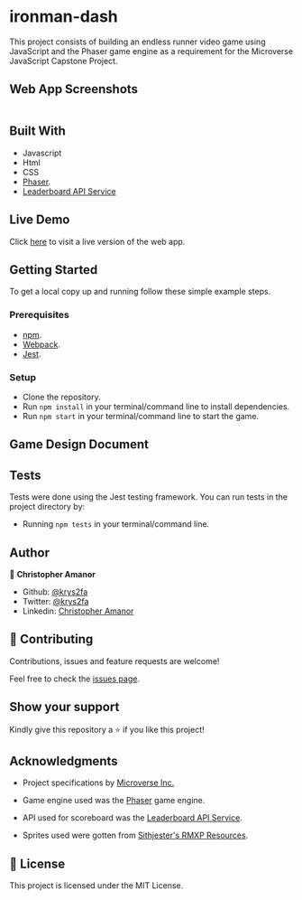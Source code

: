 # ironman-dash
This project consists of building an endless runner video game using JavaScript and the Phaser game engine as a requirement for the Microverse JavaScript Capstone Project.


## Web App Screenshots
####
![]()

## Built With

- Javascript
- Html
- CSS
- [Phaser](https://phaser.io).
- [Leaderboard API Service](https://www.notion.so/microverse/Leaderboard-API-service-24c0c3c116974ac49488d4eb0267ade3)

## Live Demo

Click [here]() to visit a live version of the web app.

## Getting Started

To get a local copy up and running follow these simple example steps.

### Prerequisites

- [npm](https://www.npmjs.com).
- [Webpack](https://webpack.js.org/).
- [Jest](http://jestjs.io).

### Setup
- Clone the repository.
- Run `npm install` in your terminal/command line to install dependencies.
- Run `npm start` in your terminal/command line to start the game.

## Game Design Document

## Tests
Tests were done using the Jest testing framework. You can run tests in the project directory by:
- Running `npm tests` in your terminal/command line.

## Author

👤 **Christopher Amanor**

- Github: [@krys2fa](https://github.com/krys2fa)
- Twitter: [@krys2fa](https://twitter.com/krys2fa)
- Linkedin: [Christopher Amanor](https://www.linkedin.com/in/christopher-amanor/)

## 🤝 Contributing

Contributions, issues and feature requests are welcome!

Feel free to check the [issues page](https://github.com/krys2fa/ironman-dash/issues).

## Show your support

Kindly give this repository a ⭐️ if you like this project!

## Acknowledgments

- Project specifications by [Microverse Inc.](https://www.microverse.org)

- Game engine used was the [Phaser](https://phaser.io) game engine.

- API used for scoreboard was the [Leaderboard API Service](https://www.notion.so/microverse/Leaderboard-API-service-24c0c3c116974ac49488d4eb0267ade3).

- Sprites used were gotten from [Sithjester's RMXP Resources](http://untamed.wild-refuge.net/rmxpresources.php).

## 📝 License

This project is licensed under the MIT License.
